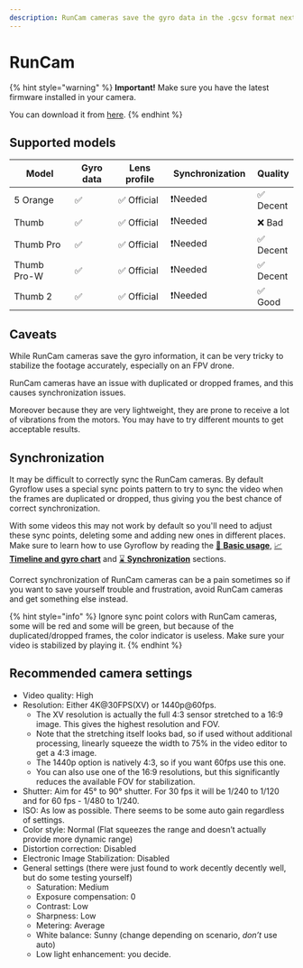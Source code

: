 ```yaml
---
description: RunCam cameras save the gyro data in the .gcsv format next to the video files
---
```


# RunCam

{% hint style="warning" %}
**Important!** Make sure you have the latest firmware installed in your camera.

You can download it from [here](https://www.runcam.com/download/actioncameras).
{% endhint %}

## Supported models

<table><thead><tr><th width="167">Model</th><th width="111">Gyro data</th><th width="126">Lens profile</th><th width="159">Synchronization</th><th>Quality</th></tr></thead><tbody><tr><td>5 Orange</td><td>✅ </td><td>✅ Official</td><td>❗Needed</td><td>✅ Decent</td></tr><tr><td>Thumb</td><td>✅ </td><td>✅ Official</td><td>❗Needed</td><td>❌ Bad</td></tr><tr><td>Thumb Pro</td><td>✅ </td><td>✅ Official</td><td>❗Needed</td><td>✅ Decent</td></tr><tr><td>Thumb Pro-W</td><td>✅ </td><td>✅ Official</td><td>❗Needed</td><td>✅ Decent</td></tr><tr><td>Thumb 2</td><td>✅ </td><td>✅ Official</td><td>❗Needed</td><td>✅ Good</td></tr></tbody></table>

## Caveats

While RunCam cameras save the gyro information, it can be very tricky to stabilize the footage accurately, especially on an FPV drone.

RunCam cameras have an issue with duplicated or dropped frames, and this causes synchronization issues.

Moreover because they are very lightweight, they are prone to receive a lot of vibrations from the motors. You may have to try different mounts to get acceptable results.

## Synchronization

It may be difficult to correctly sync the RunCam cameras. By default Gyroflow uses a special sync points pattern to try to sync the video when the frames are duplicated or dropped, thus giving you the best chance of correct synchronization.&#x20;

With some videos this may not work by default so you'll need to adjust these sync points, deleting some and adding new ones in different places. Make sure to learn how to use Gyroflow by reading the [🔧 **Basic usage**](../basic-usage/), [📈**Timeline and gyro chart**](../basic-usage/timeline-and-gyro-chart.md) and [⌛ **Synchronization**](runcam.md#synchronization) sections.

Correct synchronization of RunCam cameras can be a pain sometimes so if you want to save yourself trouble and frustration, avoid RunCam cameras and get something else instead.

{% hint style="info" %}
Ignore sync point colors with RunCam cameras, some will be red and some will be green, but because of the duplicated/dropped frames, the color indicator is useless. Make sure your video is stabilized by playing it.
{% endhint %}

## Recommended camera settings

* Video quality: High
* Resolution: Either 4K@30FPS(XV) or 1440p@60fps.
  * The XV resolution is actually the full 4:3 sensor stretched to a 16:9 image. This gives the highest resolution and FOV.
  * Note that the stretching itself looks bad, so if used without additional processing, linearly squeeze the width to 75% in the video editor to get a 4:3 image.
  * The 1440p option is natively 4:3, so if you want 60fps use this one.
  * You can also use one of the 16:9 resolutions, but this significantly reduces the available FOV for stabilization.
* Shutter: Aim for 45° to 90° shutter. For 30 fps it will be 1/240 to 1/120 and for 60 fps - 1/480 to 1/240.
* ISO: As low as possible. There seems to be some auto gain regardless of settings.
* Color style: Normal (Flat squeezes the range and doesn’t actually provide more dynamic range)
* Distortion correction: Disabled
* Electronic Image Stabilization: Disabled
* General settings (there were just found to work decently decently well, but do some testing yourself)
  * Saturation: Medium
  * Exposure compensation: 0
  * Contrast: Low
  * Sharpness: Low
  * Metering: Average
  * White balance: Sunny (change depending on scenario, _don’t_ use auto)
  * Low light enhancement: you decide.
